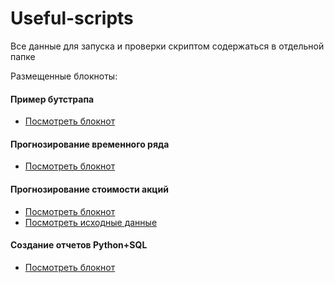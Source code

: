 # Useful-scripts

Все данные для запуска и проверки скриптом содержаться в отдельной папке

Размещенные блокноты:

#### Пример бутстрапа
- [Посмотреть блокнот](/Пример%20Бутстрапа)
####  Прогнозирование временного ряда
- [Посмотреть блокнот](/)
####  Прогнозирование стоимости акций
- [Посмотреть блокнот](/)
- [Посмотреть исходные данные](/)
####  Создание отчетов Python+SQL
- [Посмотреть блокнот](/)
